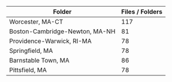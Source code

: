 | Folder                         |   Files / Folders |
|--------------------------------|-------------------|
| Worcester, MA-CT               |               117 |
| Boston-Cambridge-Newton, MA-NH |                81 |
| Providence-Warwick, RI-MA      |                78 |
| Springfield, MA                |                78 |
| Barnstable Town, MA            |                86 |
| Pittsfield, MA                 |                78 |